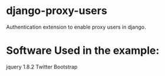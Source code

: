 django-proxy-users
==================

Authentication extension to enable proxy users in django.

Software Used in the example:
=============================
jquery 1.8.2
Twitter Bootstrap
